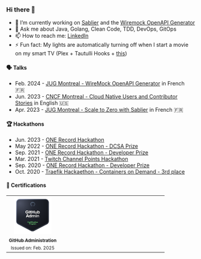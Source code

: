 ### Hi there 👋

- 🔭 I’m currently working on [Sablier](https://github.com/sablierapp/sablier) and the [Wiremock OpenAPI Generator](https://github.com/OpenAPITools/openapi-generator/pull/17614)
- 💬 Ask me about Java, Golang, Clean Code, TDD, DevOps, GitOps
- 📫 How to reach me: [LinkedIn](https://www.linkedin.com/in/alexis-couvreur/)
- ⚡ Fun fact: My lights are automatically turning off when I start a movie on my smart TV (Plex + Tautulli Hooks + [this](https://github.com/acouvreur/tautulli-hue-cinema))

#### 🗣️ Talks

- Feb. 2024 - [JUG Montreal - WireMock OpenAPI Generator](https://www.youtube.com/watch?v=0jhONfBrcKw) in French 🇫🇷
- Jun. 2023 - [CNCF Montreal - Cloud Native Users and Contributor Stories](https://community.cncf.io/events/details/cncf-montreal-presents-q2-cncf-montreal-cloud-native-users-and-contributor-stories/) in English 🇺🇸
- Apr. 2023 - [JUG Montreal - Scale to Zero with Sablier](https://www.youtube.com/watch?v=0cPt_w7NIs0) in French 🇫🇷

#### 🏆 Hackathons

- Jun. 2023 - [ONE Record Hackathon](https://devpost.com/software/one-solutions)
- May 2022 - [ONE Record Hackathon - DCSA Prize](https://devpost.com/software/containermesh)
- Sep. 2021 - [ONE Record Hackathon - Developer Prize](https://devpost.com/software/one-track-application)
- Mar. 2021 - [Twitch Channel Points Hackathon](https://devpost.com/software/awesome-channel-points-manager)
- Sep. 2020 - [ONE Record Hackathon - Developer Prize](https://devpost.com/software/one-track-by-the-french-team)
- Oct. 2020 - [Traefik Hackaethon - Containers on Demand - 3rd place](https://traefik.io/blog/traefik-hackaethon-2020-middleware-plugins-brain-dump/)

#### 📜 Certifications

<table>
  <tbody>
    <tr>
      <td align="center" valign="top" width="33.3%"><a href="https://www.credly.com/badges/49659c2b-ab14-4f08-a64c-c32ac9511c61/public_url"><img src="./assets/github-administration.png" width="100px;" alt="GitHub Administration"/><br /><sub><b>GitHub Administration</b></sub></a><br /><sub>Issued on: Feb. 2025</sub></td>
      <td align="center" valign="top" width="33.3%"></td>
      <td align="center" valign="top" width="33.3%"></td>
    </tr>
  </tbody>
</table>


<!--
**acouvreur/acouvreur** is a ✨ _special_ ✨ repository because its `README.md` (this file) appears on your GitHub profile.

Here are some ideas to get you started:

- 🔭 I’m currently working on ...
- 🌱 I’m currently learning ...
- 👯 I’m looking to collaborate on ...
- 🤔 I’m looking for help with ...
- 💬 Ask me about ...
- 📫 How to reach me: ...
- 😄 Pronouns: ...
- ⚡ Fun fact: ...
-->
